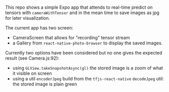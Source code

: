 This repo shows a simple Expo app that attends to real-time predict on tensors with `cameraWithTensor` and in the mean
time to save images as jpg for later visualization.

The current app has two screen:
 - CameraScreen that allows for "recording" tensor stream
 - a Gallery from `react-native-photo-browser` to display the saved images.
 
 Currently two options have been considered but no one gives the expected result (see Camera.js:92):
 - using `GLView.takeSnapshotAsync(gl)` the stored image is a zoom of what it visible on screen
 - using a util `encoderJpeg` build from the `tfjs-react-native` `decodeJpeg` util: the stored image is plain green
